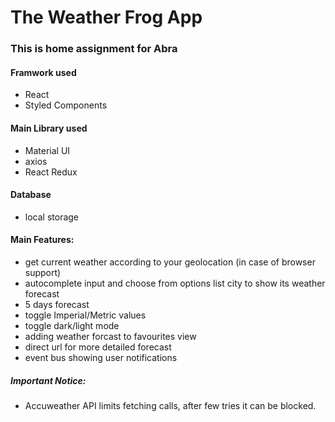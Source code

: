 # The Weather Frog App

### This is home assignment for Abra 

#### Framwork used
- React 
- Styled Components

#### Main Library used
- Material UI
- axios
- React Redux

#### Database 
- local storage

#### Main Features: 
- get current weather according to your geolocation (in case of browser support)
- autocomplete input and choose from options list city to show its weather forecast
- 5 days forecast
- toggle Imperial/Metric values
- toggle dark/light mode
- adding weather forcast to favourites view
- direct url for more detailed forecast
- event bus showing user notifications 

##### Important Notice: 
- Accuweather API limits fetching calls, after few tries it can be blocked.

